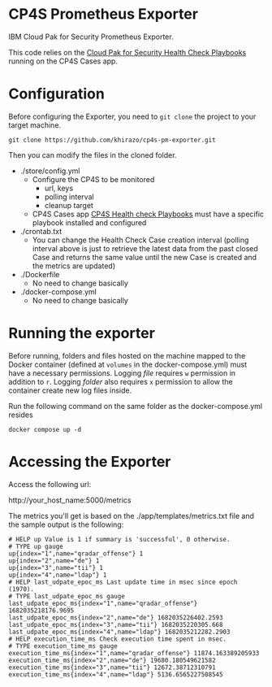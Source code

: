 # CP4S Prometheus Exporter

IBM Cloud Pak for Security Prometheus Exporter.

This code relies on the [Cloud Pak for Security Health Check Playbooks](https://github.com/khirazo/cp4s-healthcheck-playbook) running on the CP4S Cases app.

# Configuration

Before configuring the Exporter, you need to `git clone` the project to your target machine.

`git clone https://github.com/khirazo/cp4s-pm-exporter.git`

Then you can modify the files in the cloned folder.

- ./store/config.yml
  - Configure the CP4S to be monitored
    - url, keys
    - polling interval
    - cleanup target
  - CP4S Cases app [CP4S Health check Playbooks](https://github.com/khirazo/cp4s-healthcheck-playbook) must have a specific playbook installed and configured
- ./crontab.txt
  - You can change the Health Check Case creation interval (polling interval above is just to retrieve the latest data from the past closed Case and returns the same value until the new Case is created and the metrics are updated)
- ./Dockerfile
  - No need to change basically
- ./docker-compose.yml
  - No need to change basically


# Running the exporter

Before running, folders and files hosted on the machine mapped to the Docker container (defined at `volumes` in the docker-compose.yml) must have a necessary permissions.
Logging *file* requires `w` permission in addition to `r`. Logging *folder* also requires `x` permission to allow the container create new log files inside.

Run the following command on the same folder as the docker-compose.yml resides

`docker compose up -d`

# Accessing the Exporter

Access the following url:

http://your_host_name:5000/metrics

The metrics you'll get is based on the ./app/templates/metrics.txt file and the sample output is the following:

```
# HELP up Value is 1 if summary is 'successful', 0 otherwise.
# TYPE up gauge
up{index="1",name="qradar_offense"} 1
up{index="2",name="de"} 1
up{index="3",name="tii"} 1
up{index="4",name="ldap"} 1
# HELP last_udpate_epoc_ms Last update time in msec since epoch (1970).
# TYPE last_udpate_epoc_ms gauge
last_udpate_epoc_ms{index="1",name="qradar_offense"} 1682035218176.9695
last_udpate_epoc_ms{index="2",name="de"} 1682035226402.2593
last_udpate_epoc_ms{index="3",name="tii"} 1682035220305.668
last_udpate_epoc_ms{index="4",name="ldap"} 1682035212282.2903
# HELP execution_time_ms Check execution time spent in msec.
# TYPE execution_time_ms gauge
execution_time_ms{index="1",name="qradar_offense"} 11874.163389205933
execution_time_ms{index="2",name="de"} 19680.180549621582
execution_time_ms{index="3",name="tii"} 12672.38712310791
execution_time_ms{index="4",name="ldap"} 5136.6565227508545
```

